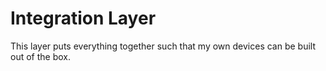 # Integration Layer

This layer puts everything together such that my own devices can be built out of the box.
